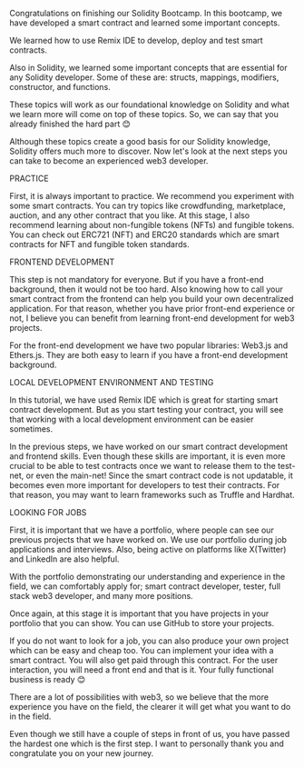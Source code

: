 Congratulations on finishing our Solidity Bootcamp. In this bootcamp, we have developed a smart contract and learned some important concepts.


We learned how to use Remix IDE to develop, deploy and test smart contracts.


Also in Solidity, we learned some important concepts that are essential for any Solidity developer. Some of these are: structs, mappings, modifiers, constructor, and functions.


These topics will work as our foundational knowledge on Solidity and what we learn more will come on top of these topics. So, we can say that you already finished the hard part 😊


Although these topics create a good basis for our Solidity knowledge, Solidity offers much more to discover. Now let's look at the next steps you can take to become an experienced web3 developer.


PRACTICE


First, it is always important to practice. We recommend you experiment with some smart contracts. You can try topics like crowdfunding, marketplace, auction, and any other contract that you like. At this stage, I also recommend learning about non-fungible tokens (NFTs) and fungible tokens. You can check out ERC721 (NFT) and ERC20 standards which are smart contracts for NFT and fungible token standards.


FRONTEND DEVELOPMENT


This step is not mandatory for everyone. But if you have a front-end background, then it would not be too hard. Also knowing how to call your smart contract from the frontend can help you build your own decentralized application. For that reason, whether you have prior front-end experience or not, I believe you can benefit from learning front-end development for web3 projects.


For the front-end development we have two popular libraries: Web3.js and Ethers.js. They are both easy to learn if you have a front-end development background.

LOCAL DEVELOPMENT ENVIRONMENT AND TESTING


In this tutorial, we have used Remix IDE which is great for starting smart contract development. But as you start testing your contract, you will see that working with a local development environment can be easier sometimes.


In the previous steps, we have worked on our smart contract development and frontend skills. Even though these skills are important, it is even more crucial to be able to test contracts once we want to release them to the test-net, or even the main-net! Since the smart contract code is not updatable, it becomes even more important for developers to test their contracts. For that reason, you may want to learn frameworks such as Truffle and Hardhat.


LOOKING FOR JOBS


First, it is important that we have a portfolio, where people can see our previous projects that we have worked on. We use our portfolio during job applications and interviews. Also, being active on platforms like X(Twitter) and LinkedIn are also helpful.


With the portfolio demonstrating our understanding and experience in the field, we can comfortably apply for; smart contract developer, tester, full stack web3 developer, and many more positions. 


Once again, at this stage it is important that you have projects in your portfolio that you can show. You can use GitHub to store your projects.


If you do not want to look for a job, you can also produce your own project which can be easy and cheap too. You can implement your idea with a smart contract. You will also get paid through this contract. For the user interaction, you will need a front end and that is it. Your fully functional business is ready 😊 


There are a lot of possibilities with web3, so we believe that the more experience you have on the field, the clearer it will get what you want to do in the field.


Even though we still have a couple of steps in front of us, you have passed the hardest one which is the first step. I want to personally thank you and congratulate you on your new journey.
